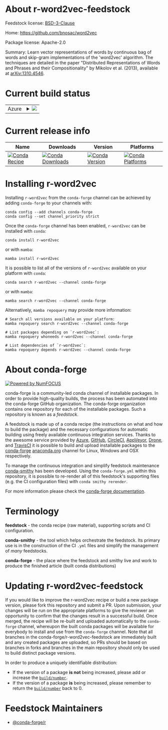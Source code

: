 About r-word2vec-feedstock
==========================

Feedstock license: [BSD-3-Clause](https://github.com/conda-forge/r-word2vec-feedstock/blob/main/LICENSE.txt)

Home: https://github.com/bnosac/word2vec

Package license: Apache-2.0

Summary: Learn vector representations of words by continuous bag of words and skip-gram implementations of the 'word2vec' algorithm. The techniques are detailed in the paper "Distributed Representations of Words and Phrases and their Compositionality" by Mikolov et al. (2013), available at <arXiv:1310.4546>.

Current build status
====================


<table>
    
  <tr>
    <td>Azure</td>
    <td>
      <details>
        <summary>
          <a href="https://dev.azure.com/conda-forge/feedstock-builds/_build/latest?definitionId=13729&branchName=main">
            <img src="https://dev.azure.com/conda-forge/feedstock-builds/_apis/build/status/r-word2vec-feedstock?branchName=main">
          </a>
        </summary>
        <table>
          <thead><tr><th>Variant</th><th>Status</th></tr></thead>
          <tbody><tr>
              <td>linux_64_r_base4.3</td>
              <td>
                <a href="https://dev.azure.com/conda-forge/feedstock-builds/_build/latest?definitionId=13729&branchName=main">
                  <img src="https://dev.azure.com/conda-forge/feedstock-builds/_apis/build/status/r-word2vec-feedstock?branchName=main&jobName=linux&configuration=linux%20linux_64_r_base4.3" alt="variant">
                </a>
              </td>
            </tr><tr>
              <td>linux_64_r_base4.4</td>
              <td>
                <a href="https://dev.azure.com/conda-forge/feedstock-builds/_build/latest?definitionId=13729&branchName=main">
                  <img src="https://dev.azure.com/conda-forge/feedstock-builds/_apis/build/status/r-word2vec-feedstock?branchName=main&jobName=linux&configuration=linux%20linux_64_r_base4.4" alt="variant">
                </a>
              </td>
            </tr><tr>
              <td>osx_64_r_base4.3</td>
              <td>
                <a href="https://dev.azure.com/conda-forge/feedstock-builds/_build/latest?definitionId=13729&branchName=main">
                  <img src="https://dev.azure.com/conda-forge/feedstock-builds/_apis/build/status/r-word2vec-feedstock?branchName=main&jobName=osx&configuration=osx%20osx_64_r_base4.3" alt="variant">
                </a>
              </td>
            </tr><tr>
              <td>osx_64_r_base4.4</td>
              <td>
                <a href="https://dev.azure.com/conda-forge/feedstock-builds/_build/latest?definitionId=13729&branchName=main">
                  <img src="https://dev.azure.com/conda-forge/feedstock-builds/_apis/build/status/r-word2vec-feedstock?branchName=main&jobName=osx&configuration=osx%20osx_64_r_base4.4" alt="variant">
                </a>
              </td>
            </tr><tr>
              <td>win_64_r_base4.3</td>
              <td>
                <a href="https://dev.azure.com/conda-forge/feedstock-builds/_build/latest?definitionId=13729&branchName=main">
                  <img src="https://dev.azure.com/conda-forge/feedstock-builds/_apis/build/status/r-word2vec-feedstock?branchName=main&jobName=win&configuration=win%20win_64_r_base4.3" alt="variant">
                </a>
              </td>
            </tr><tr>
              <td>win_64_r_base4.4</td>
              <td>
                <a href="https://dev.azure.com/conda-forge/feedstock-builds/_build/latest?definitionId=13729&branchName=main">
                  <img src="https://dev.azure.com/conda-forge/feedstock-builds/_apis/build/status/r-word2vec-feedstock?branchName=main&jobName=win&configuration=win%20win_64_r_base4.4" alt="variant">
                </a>
              </td>
            </tr>
          </tbody>
        </table>
      </details>
    </td>
  </tr>
</table>

Current release info
====================

| Name | Downloads | Version | Platforms |
| --- | --- | --- | --- |
| [![Conda Recipe](https://img.shields.io/badge/recipe-r--word2vec-green.svg)](https://anaconda.org/conda-forge/r-word2vec) | [![Conda Downloads](https://img.shields.io/conda/dn/conda-forge/r-word2vec.svg)](https://anaconda.org/conda-forge/r-word2vec) | [![Conda Version](https://img.shields.io/conda/vn/conda-forge/r-word2vec.svg)](https://anaconda.org/conda-forge/r-word2vec) | [![Conda Platforms](https://img.shields.io/conda/pn/conda-forge/r-word2vec.svg)](https://anaconda.org/conda-forge/r-word2vec) |

Installing r-word2vec
=====================

Installing `r-word2vec` from the `conda-forge` channel can be achieved by adding `conda-forge` to your channels with:

```
conda config --add channels conda-forge
conda config --set channel_priority strict
```

Once the `conda-forge` channel has been enabled, `r-word2vec` can be installed with `conda`:

```
conda install r-word2vec
```

or with `mamba`:

```
mamba install r-word2vec
```

It is possible to list all of the versions of `r-word2vec` available on your platform with `conda`:

```
conda search r-word2vec --channel conda-forge
```

or with `mamba`:

```
mamba search r-word2vec --channel conda-forge
```

Alternatively, `mamba repoquery` may provide more information:

```
# Search all versions available on your platform:
mamba repoquery search r-word2vec --channel conda-forge

# List packages depending on `r-word2vec`:
mamba repoquery whoneeds r-word2vec --channel conda-forge

# List dependencies of `r-word2vec`:
mamba repoquery depends r-word2vec --channel conda-forge
```


About conda-forge
=================

[![Powered by
NumFOCUS](https://img.shields.io/badge/powered%20by-NumFOCUS-orange.svg?style=flat&colorA=E1523D&colorB=007D8A)](https://numfocus.org)

conda-forge is a community-led conda channel of installable packages.
In order to provide high-quality builds, the process has been automated into the
conda-forge GitHub organization. The conda-forge organization contains one repository
for each of the installable packages. Such a repository is known as a *feedstock*.

A feedstock is made up of a conda recipe (the instructions on what and how to build
the package) and the necessary configurations for automatic building using freely
available continuous integration services. Thanks to the awesome service provided by
[Azure](https://azure.microsoft.com/en-us/services/devops/), [GitHub](https://github.com/),
[CircleCI](https://circleci.com/), [AppVeyor](https://www.appveyor.com/),
[Drone](https://cloud.drone.io/welcome), and [TravisCI](https://travis-ci.com/)
it is possible to build and upload installable packages to the
[conda-forge](https://anaconda.org/conda-forge) [anaconda.org](https://anaconda.org/)
channel for Linux, Windows and OSX respectively.

To manage the continuous integration and simplify feedstock maintenance
[conda-smithy](https://github.com/conda-forge/conda-smithy) has been developed.
Using the ``conda-forge.yml`` within this repository, it is possible to re-render all of
this feedstock's supporting files (e.g. the CI configuration files) with ``conda smithy rerender``.

For more information please check the [conda-forge documentation](https://conda-forge.org/docs/).

Terminology
===========

**feedstock** - the conda recipe (raw material), supporting scripts and CI configuration.

**conda-smithy** - the tool which helps orchestrate the feedstock.
                   Its primary use is in the construction of the CI ``.yml`` files
                   and simplify the management of *many* feedstocks.

**conda-forge** - the place where the feedstock and smithy live and work to
                  produce the finished article (built conda distributions)


Updating r-word2vec-feedstock
=============================

If you would like to improve the r-word2vec recipe or build a new
package version, please fork this repository and submit a PR. Upon submission,
your changes will be run on the appropriate platforms to give the reviewer an
opportunity to confirm that the changes result in a successful build. Once
merged, the recipe will be re-built and uploaded automatically to the
`conda-forge` channel, whereupon the built conda packages will be available for
everybody to install and use from the `conda-forge` channel.
Note that all branches in the conda-forge/r-word2vec-feedstock are
immediately built and any created packages are uploaded, so PRs should be based
on branches in forks and branches in the main repository should only be used to
build distinct package versions.

In order to produce a uniquely identifiable distribution:
 * If the version of a package **is not** being increased, please add or increase
   the [``build/number``](https://docs.conda.io/projects/conda-build/en/latest/resources/define-metadata.html#build-number-and-string).
 * If the version of a package **is** being increased, please remember to return
   the [``build/number``](https://docs.conda.io/projects/conda-build/en/latest/resources/define-metadata.html#build-number-and-string)
   back to 0.

Feedstock Maintainers
=====================

* [@conda-forge/r](https://github.com/conda-forge/r/)


